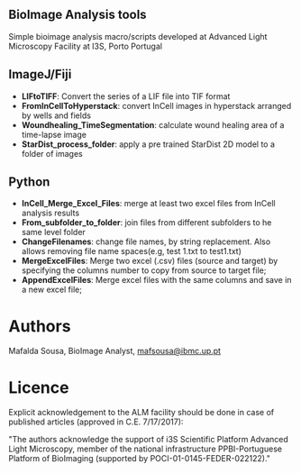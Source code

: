## BioImage Analysis tools
Simple bioimage analysis macro/scripts developed at Advanced Light Microscopy Facility at I3S, Porto Portugal

## ImageJ/Fiji
* **LIFtoTIFF**: Convert the series of a LIF file into TIF format
* **FromInCellToHyperstack**: convert InCell images in hyperstack arranged by wells and fields
* **Woundhealing_TimeSegmentation**: calculate wound healing area of a time-lapse image
* **StarDist_process_folder**:  apply a pre trained StarDist 2D model to a folder of images

## Python

* **InCell_Merge_Excel_Files**: merge at least two excel files from InCell analysis results
* **From_subfolder_to_folder**: join files from different subfolders to he same level folder
* **ChangeFilenames**: change file names, by string replacement. Also allows removing file name spaces(e.g, test 1.txt to test1.txt)
* **MergeExcelFiles**: Merge two excel (.csv) files (source and target) by specifying the columns number to copy from source to target file;
* **AppendExcelFiles**: Merge excel files with the same columns and save in a new excel file;  
 
# Authors
Mafalda Sousa, BioImage Analyst, mafsousa@ibmc.up.pt

# Licence

Explicit acknowledgement to the ALM facility should be done in case of published articles (approved in C.E. 7/17/2017):     
 
"The authors acknowledge the support of i3S Scientific Platform Advanced Light Microscopy, member of the national infrastructure PPBI-Portuguese Platform of BioImaging (supported by POCI-01-0145-FEDER-022122)."
